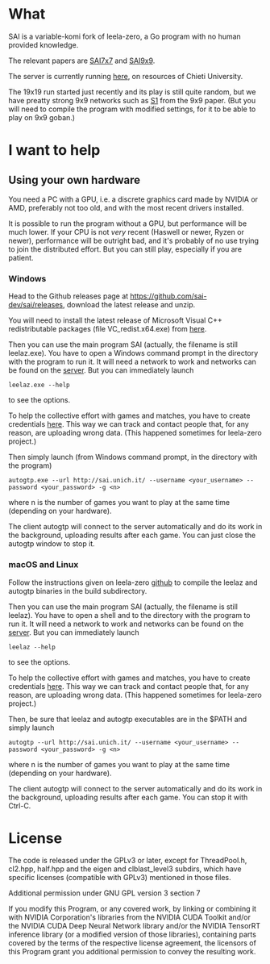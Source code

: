 # What

SAI is a variable-komi fork of leela-zero, a Go program with no human provided knowledge.

The relevant papers are [SAI7x7](https://arxiv.org/abs/1809.03928) and [SAI9x9](https://arxiv.org/abs/1905.10863).

The server is currently running [here](http://sai.unich.it/), on resources of Chieti University.

The 19x19 run started just recently and its play is still quite
random, but we have preatty strong 9x9 networks such as
[S1](http://sai.unich.it/networks/94619dea457de054503cec030269ce842c47055ba51e96db8fee841dfbaf05f9.gz)
from the 9x9 paper. (But you will need to compile the program
with modified settings, for it to be able to play on 9x9 goban.)

# I want to help

## Using your own hardware

You need a PC with a GPU, i.e. a discrete graphics card made by NVIDIA or AMD,
preferably not too old, and with the most recent drivers installed.

It is possible to run the program without a GPU, but performance will be much
lower. If your CPU is not *very* recent (Haswell or newer, Ryzen or newer),
performance will be outright bad, and it's probably of no use trying to join
the distributed effort. But you can still play, especially if you are patient.

### Windows

Head to the Github releases page at https://github.com/sai-dev/sai/releases,
download the latest release and unzip.

You will need to install the latest release of Microsoft Visual C++
redistributable packages (file VC_redist.x64.exe) from
[here](https://support.microsoft.com/en-us/help/2977003/the-latest-supported-visual-c-downloads).

Then you can use the main program SAI (actually, the filename is still
leelaz.exe). You have to open a Windows command prompt in the directory with
the program to run it. It will need a network to work and networks can
be found on the [server](http://sai.unich.it/). But you can immediately launch
```
leelaz.exe --help
```
to see the options.

To help the collective effort with games and matches, you have to
create credentials [here](http://sai.unich.it/user-request). This way
we can track and contact people that, for any reason, are uploading
wrong data. (This happened sometimes for leela-zero project.)

Then simply launch (from Windows command prompt, in the directory with the program)
```
autogtp.exe --url http://sai.unich.it/ --username <your_username> --password <your_password> -g <n>
```
where n is the number of games you want to play at the same time
(depending on your hardware).

The client autogtp will connect to the server automatically and do its
work in the background, uploading results after each game. You can
just close the autogtp window to stop it.

### macOS and Linux

Follow the instructions given on leela-zero [github](https://github.com/leela-zero/leela-zero)
to compile the leelaz and autogtp binaries in
the build subdirectory.

Then you can use the main program SAI (actually, the filename is still
leelaz). You have to open a shell and to the directory with the
program to run it. It will need a network to work and networks can be
found on the [server](http://sai.unich.it/). But you can immediately
launch
```
leelaz --help
```
to see the options.

To help the collective effort with games and matches, you have to
create credentials [here](http://sai.unich.it/user-request). This way
we can track and contact people that, for any reason, are uploading
wrong data. (This happened sometimes for leela-zero project.)

Then, be sure that leelaz and autogtp executables are in the $PATH and simply launch
```
autogtp --url http://sai.unich.it/ --username <your_username> --password <your_password> -g <n>
```
where n is the number of games you want to play at the same time
(depending on your hardware).

The client autogtp will connect to the server automatically and do its
work in the background, uploading results after each game. You can
stop it with Ctrl-C.

# License

The code is released under the GPLv3 or later, except for
ThreadPool.h, cl2.hpp, half.hpp and the eigen and clblast_level3
subdirs, which have specific licenses (compatible with GPLv3)
mentioned in those files.

Additional permission under GNU GPL version 3 section 7

If you modify this Program, or any covered work, by linking or
combining it with NVIDIA Corporation's libraries from the
NVIDIA CUDA Toolkit and/or the NVIDIA CUDA Deep Neural
Network library and/or the NVIDIA TensorRT inference library
(or a modified version of those libraries), containing parts covered
by the terms of the respective license agreement, the licensors of
this Program grant you additional permission to convey the resulting
work.
